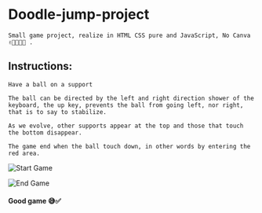 # Doodle-jump-project

    Small game project, realize in HTML CSS pure and JavaScript, No Canva ✌🏽👌🏽✅ .
## Instructions:
    
    Have a ball on a support
    
    The ball can be directed by the left and right direction shower of the keyboard, the up key, prevents the ball from going left, nor right, that is to say to stabilize.
    
    As we evolve, other supports appear at the top and those that touch the bottom disappear.
    
    The game end when the ball touch down, in other words by entering the red area.
    
![Start Game](https://user-images.githubusercontent.com/71994720/231703494-04264366-e089-4d7b-afff-dca493aca1d9.PNG)

![End Game](https://user-images.githubusercontent.com/71994720/231703561-fd23fa52-cbe1-41e6-9836-3ff3b25ef8ae.png)

    
#### Good game 😅✅
